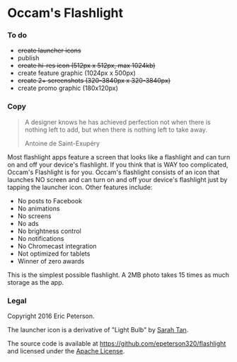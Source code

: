 # Occam's Flashlight

### To do

* ~~create launcher icons~~
* publish
* ~~create hi-res icon (512px x 512px, max 1024kb)~~
* create feature graphic (1024px x 500px)
* ~~create 2+ screenshots (320-3840px x 320-3840px)~~
* create promo graphic (180x120px)

### Copy

> A designer knows he has achieved perfection not when there is nothing left to
> add, but when there is nothing left to take away.
>
> Antoine de Saint-Exupéry

Most flashlight apps feature a screen that looks like a flashlight and can
turn on and off your device's flashlight. If you think that is WAY too
complicated, Occam's Flashlight is for you. Occam's flashlight consists of an
icon that launches NO screen and can turn on and off your device's flashlight
just by tapping the launcher icon. Other features include:

* No posts to Facebook
* No animations
* No screens
* No ads
* No brightness control
* No notifications
* No Chromecast integration
* Not optimized for tablets
* Winner of zero awards

This is the simplest possible flashlight. A 2MB photo takes 15 times as much
storage as the app.

### Legal

Copyright 2016 Eric Peterson.

The launcher icon is a derivative of "Light Bulb" by
[Sarah Tan](https://thenounproject.com/liminalitycc/).

The source code is available at https://github.com/epeterson320/flashlight
and licensed under the
[Apache License](http://www.apache.org/licenses/LICENSE-2.0).
